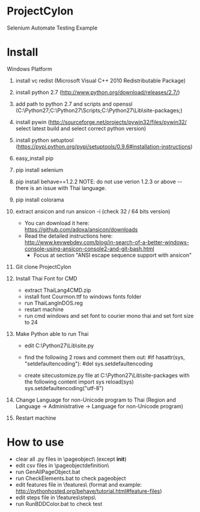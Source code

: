 ProjectCylon
============

Selenium Automate Testing Example

Install
=======

Windows Platform

1. install vc redist (Microsoft Visual C++ 2010 Redistributable Package)

2. install python 2.7 (http://www.python.org/download/releases/2.7/)

3. add path to python 2.7 and scripts and openssl (C:\Python27;C:\Python27\Scripts;C:\Python27\Lib\site-packages;)

4. install pywin (http://sourceforge.net/projects/pywin32/files/pywin32/  select latest build and select correct python version)

5. install python setuptool (https://pypi.python.org/pypi/setuptools/0.9.6#installation-instructions)

6. easy_install pip

7. pip install selenium

8. pip install behave==1.2.2
NOTE: do not use verion 1.2.3 or above -- there is an issue with Thai language.

9. pip install colorama

10. extract ansicon and run ansicon -i (check 32 / 64 bits version)
	+ You can download it here: https://github.com/adoxa/ansicon/downloads
	+ Read the detailed instructions here: http://www.kevwebdev.com/blog/in-search-of-a-better-windows-console-using-ansicon-console2-and-git-bash.html
		+ Focus at section "ANSI escape sequence support with ansicon"

11. Git clone ProjectCylon

12. Install Thai Font for CMD
	+ extract ThaiLang4CMD.zip
	+ install font Courmon.ttf to windows fonts folder
	+ run ThaiLangInDOS.reg
	+ restart machine
	+ run cmd windows and set font to courier mono thai and set font size to 24

13. Make Python able to run Thai

	+ edit C:\Python27\Lib\site.py
	+ find the following 2 rows and comment them out:
		#if hasattr(sys, "setdefaultencoding"):
			#del sys.setdefaultencoding

	+ create sitecustomize.py file at C:\Python27\Lib\site-packages with the following content
		import sys
		reload(sys)
		sys.setdefaultencoding("utf-8")

14. Change Language for non-Unicode program to Thai (Region and Language -> Administrative -> Language for non-Unicode program)

15. Restart machine

How to use
==========

- clear all .py files in \pageobject\ (except __init__)
- edit csv files in \pageobjectdefinition\
- run GenAllPageObject.bat
- run CheckElements.bat to check pageobject
- edit features file in \features\ (format and example: http://pythonhosted.org/behave/tutorial.html#feature-files)
- edit steps file in \features\steps\
- run RunBDDColor.bat to check test
